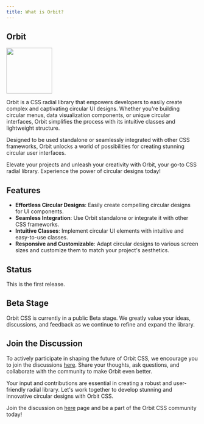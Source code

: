 ```yaml
---
title: What is Orbit?
---
```

## Orbit
<img  src="https://avatars.githubusercontent.com/u/103702169" width=120 />

Orbit is a CSS radial library that empowers developers to easily create complex and captivating circular UI designs. Whether you're building circular menus, data visualization components, or unique circular interfaces, Orbit simplifies the process with its intuitive classes and lightweight structure.

Designed to be used standalone or seamlessly integrated with other CSS frameworks, Orbit unlocks a world of possibilities for creating stunning circular user interfaces.

Elevate your projects and unleash your creativity with Orbit, your go-to CSS radial library. Experience the power of circular designs today!

## Features

- **Effortless Circular Designs**: Easily create compelling circular designs for UI components.
- **Seamless Integration**: Use Orbit standalone or integrate it with other CSS frameworks.
- **Intuitive Classes**: Implement circular UI elements with intuitive and easy-to-use classes.
- **Responsive and Customizable**: Adapt circular designs to various screen sizes and customize them to match your project's aesthetics.

## Status
This is the first release.

## Beta Stage

Orbit CSS is currently in a public Beta stage. We greatly value your ideas, discussions, and feedback as we continue to refine and expand the library.

## Join the Discussion

To actively participate in shaping the future of Orbit CSS, we encourage you to join the discussions [here](https://github.com/Orbitlab/Orbit-css/discussions). Share your thoughts, ask questions, and collaborate with the community to make Orbit even better.

Your input and contributions are essential in creating a robust and user-friendly radial library. Let's work together to develop stunning and innovative circular designs with Orbit CSS.

Join the discussion on  [here](https://github.com/Orbitlab/Orbit-css/discussions) page and be a part of the Orbit CSS community today!
